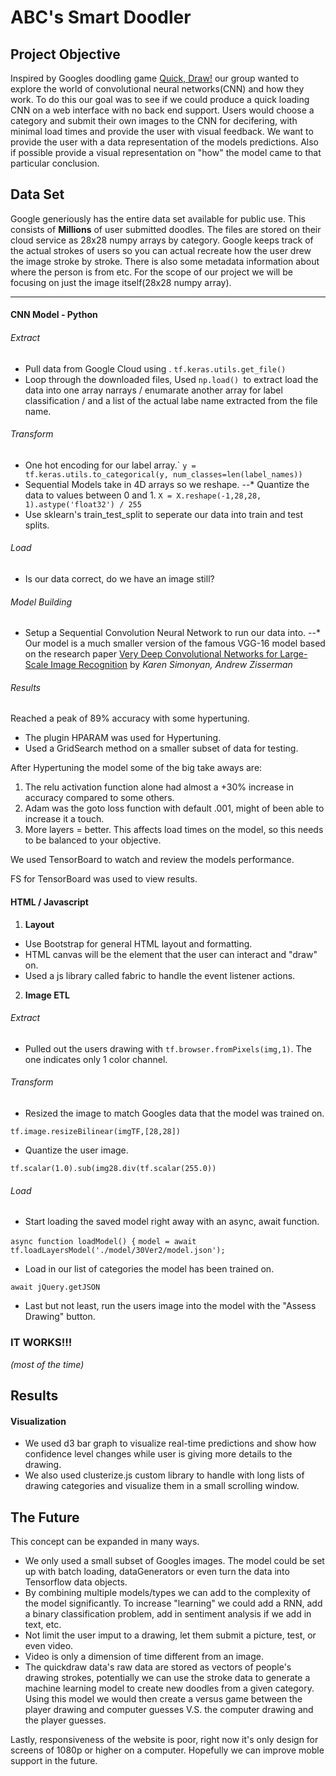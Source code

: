 ABC's Smart Doodler
======
Project Objective
------
Inspired by Googles doodling game [Quick, Draw!](https://quickdraw.withgoogle.com/#) our group wanted to explore the world of convolutional neural networks(CNN) and how they work. To do this our goal was to see if we could produce a quick loading CNN on a web interface with no back end support. Users would choose a category and submit their own images to the CNN for decifering, with minimal load times and provide the user with visual feedback.  We want to provide the user with a data representation of the models predictions.  Also if possible provide a visual representation on "how" the model came to that particular conclusion.
  
Data Set
------
Google generiously has the entire data set available for public use. This consists of **Millions** of user submitted doodles.  The files are stored on their cloud service as 28x28 numpy arrays by category.  Google keeps track of the actual strokes of users so you can actual recreate how the user drew the image stroke by stroke.  There is also some metadata information about where the person is from etc.  For the scope of our project we will be focusing on just the image itself(28x28 numpy array).
  
------

#### CNN Model - Python

###### Extract
- Pull data from Google Cloud using .
```tf.keras.utils.get_file()```
- Loop through the downloaded files, Used ```np.load() ```to extract load the data into one array narrays / enumarate another array for label classification / and a list of the actual labe name extracted from the file name.


###### Transform
- One hot encoding for our label array.`
```y = tf.keras.utils.to_categorical(y, num_classes=len(label_names))```
- Sequential Models take in 4D arrays so we reshape.
--* Quantize the data to values between 0 and 1.
```X = X.reshape(-1,28,28, 1).astype('float32') / 255```
- Use sklearn's train_test_split to seperate our data into train and test splits.


###### Load
- Is our data correct, do we have an image still?



###### Model Building
- Setup a Sequential Convolution Neural Network to run our data into.
--* Our model is a much smaller version of the famous VGG-16 model based on the research paper [Very Deep Convolutional Networks for Large-Scale Image Recognition](https://arxiv.org/abs/1409.1556) by *Karen Simonyan, Andrew Zisserman*

###### Results
Reached a peak of 89% accuracy with some hypertuning.
- The plugin HPARAM was used for Hypertuning.
- Used a GridSearch method on a smaller subset of data for testing.

After Hypertuning the model some of the big take aways are:
1. The relu activation function alone had almost a +30% increase in accuracy compared to some others.
2. Adam was the goto loss function with default .001, might of been able to increase it a touch.
3. More layers = better. This affects load times on the model, so this needs to be balanced to your objective.

We used TensorBoard to watch and review the models performance.

FS for TensorBoard was used to view results.


#### HTML / Javascript
1. **Layout** 
- Use Bootstrap for general HTML layout and formatting.
- HTML canvas will be the element that the user can interact and "draw" on.
- Used a js library called fabric to handle the event listener actions.

2. **Image ETL**
###### Extract
- Pulled out the users drawing with ```tf.browser.fromPixels(img,1)```. The one indicates only 1 color channel.
###### Transform
- Resized the image to match Googles data that the model was trained on.

```tf.image.resizeBilinear(imgTF,[28,28])```

- Quantize the user image.

```tf.scalar(1.0).sub(img28.div(tf.scalar(255.0))```


###### Load
- Start loading the saved model right away with an async, await function.

```async function loadModel() {```
    ```model = await tf.loadLayersModel('./model/30Ver2/model.json');```
- Load in our list of categories the model has been trained on.

 ```await jQuery.getJSON```
 
 
- Last but not least, run the users image into the model with the "Assess Drawing" button.


### IT WORKS!!! ###
*(most of the time)*


Results
------
#### Visualization
- We used d3 bar graph to visualize real-time predictions and show how confidence level changes while user is giving more details to the drawing.
- We also used clusterize.js custom library to handle with long lists of drawing categories and visualize them in a small scrolling window.

The Future
------
This concept can be expanded in many ways.
- We only used a small subset of Googles images.  The model could be set up with batch loading, dataGenerators or even turn the data into Tensorflow data objects.
- By combining multiple models/types we can add to the complexity of the model significantly. To increase "learning" we could add a RNN, add a binary classification problem, add in sentiment analysis if we add in text, etc.
- Not limit the user imput to a drawing, let them submit a picture, test, or even video.
- Video is only a dimension of time different from an image.
- The quickdraw data's raw data are stored as vectors of people's drawing strokes, potentially we can use the stroke data to generate a machine learning model to create new doodles from a given category. Using this model we would then create a versus game between the player drawing and computer guesses V.S. the computer drawing and the player guesses.

Lastly, responsiveness of the website is poor, right now it's only design for screens of 1080p or higher on a computer. Hopefully we can improve moble support in the future.




  
  
